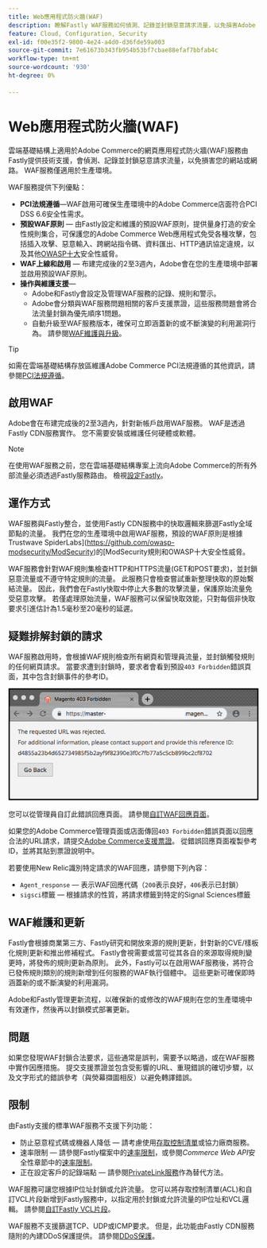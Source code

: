 ```yaml
---
title: Web應用程式防火牆(WAF)
description: 瞭解Fastly WAF服務如何偵測、記錄並封鎖惡意請求流量，以免損害Adobe Commerce網路或網站。
feature: Cloud, Configuration, Security
exl-id: f00e35f2-9800-4e24-a4d0-d36fde59a003
source-git-commit: 7e61673b343fb954b53bf7cbae88efaf7bbfab4c
workflow-type: tm+mt
source-wordcount: '930'
ht-degree: 0%

---
```


# Web應用程式防火牆(WAF)

雲端基礎結構上適用於Adobe Commerce的網頁應用程式防火牆(WAF)服務由Fastly提供技術支援，會偵測、記錄並封鎖惡意請求流量，以免損害您的網站或網路。 WAF服務僅適用於生產環境。

WAF服務提供下列優點：

- **PCI法規遵循**—WAF啟用可確保生產環境中的Adobe Commerce店面符合PCI DSS 6.6安全性需求。
- **預設WAF原則** — 由Fastly設定和維護的預設WAF原則，提供量身打造的安全性規則集合，可保護您的Adobe Commerce Web應用程式免受各種攻擊，包括插入攻擊、惡意輸入、跨網站指令碼、資料匯出、HTTP通訊協定違規，以及其他[OWASP十大](https://owasp.org/www-project-top-ten/)安全性威脅。
- **WAF上線和啟用** — 布建完成後的2至3週內，Adobe會在您的生產環境中部署並啟用預設WAF原則。
- **操作與維護支援**—
   - Adobe和Fastly會設定及管理WAF服務的記錄、規則和警示。
   - Adobe會分類與WAF服務問題相關的客戶支援票證，這些服務問題會將合法流量封鎖為優先順序1問題。
   - 自動升級至WAF服務版本，確保可立即涵蓋新的或不斷演變的利用漏洞行為。 請參閱[WAF維護與升級](#waf-maintenance-and-updates)。

>[!TIP]
>
>如需在雲端基礎結構存放區維護Adobe Commerce PCI法規遵循的其他資訊，請參閱[PCI法規遵循](https://business.adobe.com/products/magento/pci-compliance.html)。

## 啟用WAF

Adobe會在布建完成後的2至3週內，針對新帳戶啟用WAF服務。 WAF是透過Fastly CDN服務實作。 您不需要安裝或維護任何硬體或軟體。

>[!NOTE]
>
>在使用WAF服務之前，您在雲端基礎結構專案上流向Adobe Commerce的所有外部流量必須透過Fastly服務路由。 檢視[設定Fastly](fastly-configuration.md)。

## 運作方式

WAF服務與Fastly整合，並使用Fastly CDN服務中的快取邏輯來篩選Fastly全域節點的流量。 我們在您的生產環境中啟用WAF服務，預設的WAF原則是根據Trustwave SpiderLabs](https://github.com/owasp-modsecurity/ModSecurity)的[ModSecurity規則和OWASP十大安全性威脅。

WAF服務會針對WAF規則集檢查HTTP和HTTPS流量(GET和POST要求)，並封鎖惡意流量或不遵守特定規則的流量。 此服務只會檢查嘗試重新整理快取的原始繫結流量。 因此，我們會在Fastly快取中停止大多數的攻擊流量，保護原始流量免受惡意攻擊。 若僅處理原始流量，WAF服務可以保留快取效能，只對每個非快取要求引進估計為1.5毫秒至20毫秒的延遲。

## 疑難排解封鎖的請求

WAF服務啟用時，會根據WAF規則檢查所有網頁和管理員流量，並封鎖觸發規則的任何網頁請求。 當要求遭到封鎖時，要求者會看到預設`403 Forbidden`錯誤頁面，其中包含封鎖事件的參考ID。

![WAF錯誤頁面](../../assets/cdn/fastly-waf-403-error.png)

您可以從管理員自訂此錯誤回應頁面。 請參閱[自訂WAF回應頁面](fastly-custom-response.md#customize-the-waf-error-page)。

如果您的Adobe Commerce管理頁面或店面傳回`403 Forbidden`錯誤頁面以回應合法的URL請求，請提交[Adobe Commerce支援票證](https://experienceleague.adobe.com/en/docs/commerce-knowledge-base/kb/help-center-guide/magento-help-center-user-guide#support-case)。 從錯誤回應頁面複製參考ID，並將其貼到票證說明中。

若要使用New Relic識別特定請求的WAF回應，請參閱下列內容：

- `Agent_response` — 表示WAF回應代碼（`200`表示良好，`406`表示已封鎖）
- `sigsci`標籤 — 根據請求的性質，將請求標籤到特定的Signal Sciences標籤

## WAF維護和更新

Fastly會根據商業第三方、Fastly研究和開放來源的規則更新，針對新的CVE/樣板化規則更新和推出修補程式。 Fastly會視需要或當可從其各自的來源取得規則變更時，將發佈的規則更新為原則。 此外，Fastly可以在啟用WAF服務後，將符合已發佈規則類別的規則新增到任何服務的WAF執行個體中。 這些更新可確保即時涵蓋新的或不斷演變的利用漏洞。

Adobe和Fastly管理更新流程，以確保新的或修改的WAF規則在您的生產環境中有效運作，然後再以封鎖模式部署更新。

## 問題

如果您發現WAF封鎖合法要求，這些通常是誤判，需要予以略過，或在WAF服務中實作因應措施。 提交支援票證並包含受影響的URL、重現錯誤的確切步驟，以及文字形式的錯誤參考（與熒幕擷圖相反）以避免轉譯錯誤。

## 限制

由Fastly支援的標準WAF服務不支援下列功能：

- 防止惡意程式碼或機器人降低 — 請考慮使用[存取控制清單](./fastly-vcl-allowlist.md)或協力廠商服務。
- 速率限制 — 請參閱Fastly檔案中的[速率限制](https://github.com/fastly/fastly-magento2/blob/master/Documentation/Guides/RATE-LIMITING.md)，或參閱&#x200B;_Commerce Web API_&#x200B;安全性章節中的[速率限制](https://developer.adobe.com/commerce/webapi/get-started/rate-limiting/)。
- 正在設定客戶的記錄端點 — 請參閱[PrivateLink服務](../development/privatelink-service.md)作為替代方法。

WAF服務可讓您根據IP位址封鎖或允許流量。 您可以將存取控制清單(ACL)和自訂VCL片段新增到Fastly服務中，以指定用於封鎖或允許流量的IP位址和VCL邏輯。 請參閱[自訂Fastly VCL片段](fastly-vcl-custom-snippets.md)。

WAF服務不支援篩選TCP、UDP或ICMP要求。 但是，此功能由Fastly CDN服務隨附的內建DDoS保護提供。 請參閱[DDoS保護](fastly.md#ddos-protection)。
